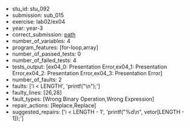 - stu_id: stu_092	       
- submission: sub_015
- exercise: lab02/ex04
- year: year-3
- correct_submission: [path](https://github.com/pmorvalho/C-Pack-IPAs/blob/main/correct_submissions/year-3/lab02/ex04/ex04-stu_092-sub_014)
- number_of_variables: 4
- program_features: [for-loop,array] 
- number_of_passed_tests: 0
- number_of_failed_tests: 4
- tests_output: [ex04_0: Presentation Error,ex04_1: Presentation Error,ex04_2: Presentation Error,ex04_3: Presentation Error]
- number_of_faults: 2
- faults: ['i < LENGTH', 'printf("\n");']
- faulty_lines: [26,28]
- fault_types: [Wrong Binary Operation,Wrong Expression]
- repair_actions: [Replace,Replace] 
- suggested_repairs: ['i < LENGTH - 1', 'printf("%d\n", vetor[LENGTH - 1]);']

